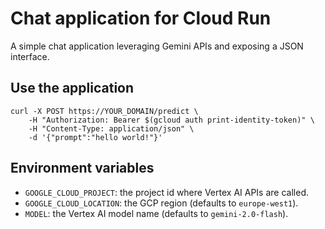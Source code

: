 # Chat application for Cloud Run

A simple chat application leveraging Gemini APIs and exposing a JSON interface.

## Use the application

```shell
curl -X POST https://YOUR_DOMAIN/predict \
    -H "Authorization: Bearer $(gcloud auth print-identity-token)" \
    -H "Content-Type: application/json" \
    -d '{"prompt":"hello world!"}'
```

## Environment variables

- `GOOGLE_CLOUD_PROJECT`: the project id where Vertex AI APIs are called.
- `GOOGLE_CLOUD_LOCATION`: the GCP region (defaults to `europe-west1`).
- `MODEL`: the Vertex AI model name (defaults to `gemini-2.0-flash`).
